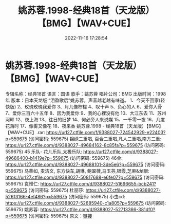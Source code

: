 ﻿---
title: 姚苏蓉.1998-经典18首（天龙版）【BMG】【WAV+CUE】
date: 2022-11-16 17:28:54
categories: WAV车载音乐、镜像
tags: 华语中文
---
# 姚苏蓉.1998-经典18首（天龙版）【BMG】【WAV+CUE】

专辑名称：经典18首
语言：国语
歌手：姚苏蓉
唱片公司：BMG
出版时间：1998年
版本：日本天龙版
“泪盈歌后”姚苏蓉，声音越老越有味道。
1、今天不回家(轻快版)
2、玫瑰玫瑰我爱你
3、月儿像柠檬
4、叹十声
5、负心的人
6、爱你入骨
7、爱你三百六十五年
8、因为我爱你
9、我的心裡没有他
10、大江东去
11、苏州河畔
12、夜上海
13、往日的旧梦
14、何必旁人来说媒
15、一千零一夜
16、几度花落时
17、像雾又像花
18、夜来香
姚苏蓉.1998 - 经典18首（天龙版）【BMG】【WAV+CUE】.rar: https://url27.ctfile.com/f/9388027-724542929-e22403?p=559675
(访问密码: 559675)
锦绣二重唱, 百合二重唱,凡人二重唱,南方二重: https://url27.ctfile.com/d/9388027-49684162-8c85fa?p=559675
(访问密码: 559675)
45 乐队- 花儿乐队,太极乐队: https://url27.ctfile.com/d/9388027-49686400-b1419e?p=559675
(访问密码: 559675)
46金: https://url27.ctfile.com/d/9388027-49688101-3de5e6?p=559675
(访问密码: 559675)
马萃如, 麦洁文, 东方快车,胡琳, 鲍翠薇,马玉芬,银霞,芝麻&龙眼: https://url27.ctfile.com/d/9388027-50817688-e6fe07?p=559675
(访问密码: 559675)
袁惟仁: https://url27.ctfile.com/d/9388027-51696655-bcb241?p=559675
(访问密码: 559675)
杜丽莎: https://url27.ctfile.com/d/9388027-52613166-4ef486?p=559675
(访问密码: 559675)
小虫cd: https://url27.ctfile.com/d/9388027-52685940-c1a805?p=559675
(访问密码: 559675)
姚苏蓉: https://url27.ctfile.com/d/9388027-52713366-381df0?p=559675
(访问密码: 559675)
原文：[链接](https://blog.sina.com.cn/s/blog_1647c7e760103109p.html)